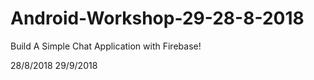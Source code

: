 # Android-Workshop-29-28-8-2018
Build A Simple Chat Application with Firebase!


28/8/2018 
29/9/2018
